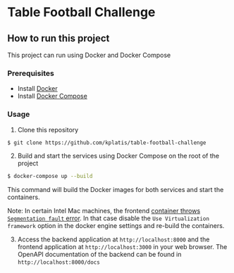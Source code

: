 # Table Football Challenge

## How to run this project

This project can run using Docker and Docker Compose

### Prerequisites

- Install [Docker](https://www.docker.com/get-started/)
- Install [Docker Compose](https://docs.docker.com/compose/install/)

### Usage

1. Clone this repository

```bash
$ git clone https://github.com/kplatis/table-football-challenge
```

2. Build and start the services using Docker Compose on the root of the project

```bash
$ docker-compose up --build
```

This command will build the Docker images for both services and start the containers.

Note: In certain Intel Mac machines, the frontend [container throws `Segmentation fault` error](https://github.com/docker/for-mac/issues/6824). In that case disable the `Use Virtualization framework` option in the docker engine settings and re-build the containers. 

3. Access the backend application at `http://localhost:8000` and the frontend application at `http://localhost:3000` in your web browser. The OpenAPI documentation of the backend can be found in `http://localhost:8000/docs`
